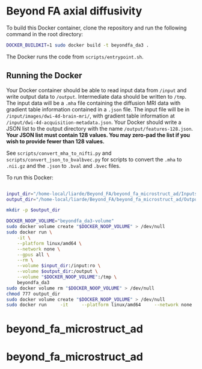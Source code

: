 # Beyond FA axial diffusivity


To build this Docker container, clone the repository and run the following command in the root directory:

```bash
DOCKER_BUILDKIT=1 sudo docker build -t beyondfa_da3 .
```

The Docker runs the code from `scripts/entrypoint.sh`.

## Running the Docker

Your Docker container should be able to read input data from `/input` and write output data to `/output`. Intermediate data should be written to `/tmp`. The input data will be a `.mha` file containing the diffusion MRI data with gradient table information contained in a `.json` file. The input file will be in `/input/images/dwi-4d-brain-mri/`, with gradient table information at `/input/dwi-4d-acquisition-metadata.json`. Your Docker should write a JSON list to the output directory with the name `/output/features-128.json`. **Your JSON list must contain 128 values. You may zero-pad the list if you wish to provide fewer than 128 values.**

See `scripts/convert_mha_to_nifti.py` and `scripts/convert_json_to_bvalbvec.py` for scripts to convert the `.mha` to `.nii.gz` and the `.json` to `.bval` and `.bvec` files.

To run this Docker:

```bash

input_dir="/home-local/liarde/Beyond_FA/beyond_fa_microstruct_ad/Inputs"
output_dir="/home-local/liarde/Beyond_FA/beyond_fa_microstruct_ad/Outputs"

mkdir -p $output_dir

DOCKER_NOOP_VOLUME="beyondfa_da3-volume"
sudo docker volume create "$DOCKER_NOOP_VOLUME" > /dev/null
sudo docker run \
    -it \
    --platform linux/amd64 \
    --network none \
    --gpus all \
    --rm \
    --volume $input_dir:/input:ro \
    --volume $output_dir:/output \
    --volume "$DOCKER_NOOP_VOLUME":/tmp \
    beyondfa_da3
sudo docker volume rm "$DOCKER_NOOP_VOLUME" > /dev/null
chmod 777 output_dir
sudo docker volume create "$DOCKER_NOOP_VOLUME" > /dev/null
sudo docker run     -it     --platform linux/amd64     --network none     --gpus all     --rm     --volume $input_dir:/input:ro     --volume $output_dir:/output     --volume "$DOCKER_NOOP_VOLUME":/tmp     beyondfa_da3
```
# beyond_fa_microstruct_ad
# beyond_fa_microstruct_ad
